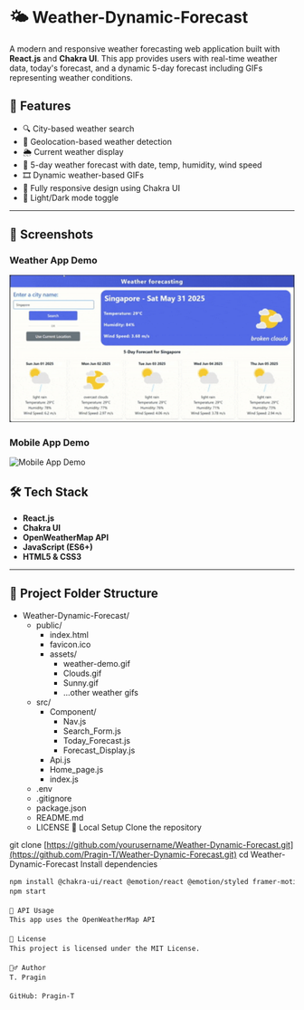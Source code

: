 # 🌤️ Weather-Dynamic-Forecast

A modern and responsive weather forecasting web application built with **React.js** and **Chakra UI**. This app provides users with real-time weather data, today's forecast, and a dynamic 5-day forecast including GIFs representing weather conditions.

## 🚀 Features

- 🔍 City-based weather search
- 📍 Geolocation-based weather detection
- 🌦️ Current weather display
- 📅 5-day weather forecast with date, temp, humidity, wind speed
- 🎞️ Dynamic weather-based GIFs
- 📱 Fully responsive design using Chakra UI
- 🌙 Light/Dark mode toggle

---

## 📸 Screenshots

<h3>Weather App Demo</h3>
<img src="./public/Web-app-Screenshot.gif" alt="Weather App Demo" width="1200" />

<h3>Mobile App Demo</h3>
<img src="./public/Mobile-app_screen.gif" alt="Mobile App Demo" width="600" />

## 🛠️ Tech Stack

- **React.js**
- **Chakra UI**
- **OpenWeatherMap API**
- **JavaScript (ES6+)**
- **HTML5 & CSS3**

---
## 📁 Project Folder Structure

- Weather-Dynamic-Forecast/
  - public/
    - index.html
    - favicon.ico
    - assets/
      - weather-demo.gif
      - Clouds.gif
      - Sunny.gif
      - ...other weather gifs
  - src/
    - Component/
      - Nav.js
      - Search_Form.js
      - Today_Forecast.js
      - Forecast_Display.js
    - Api.js
    - Home_page.js
    - index.js
  - .env
  - .gitignore
  - package.json
  - README.md
  - LICENSE
🧪 Local Setup
Clone the repository

git clone [https://github.com/yourusername/Weather-Dynamic-Forecast.git](https://github.com/Pragin-T/Weather-Dynamic-Forecast.git)
cd Weather-Dynamic-Forecast
Install dependencies

```bash
npm install @chakra-ui/react @emotion/react @emotion/styled framer-motion
npm start

🔐 API Usage
This app uses the OpenWeatherMap API

📄 License
This project is licensed under the MIT License.

🙋‍♂️ Author
T. Pragin

GitHub: Pragin-T


